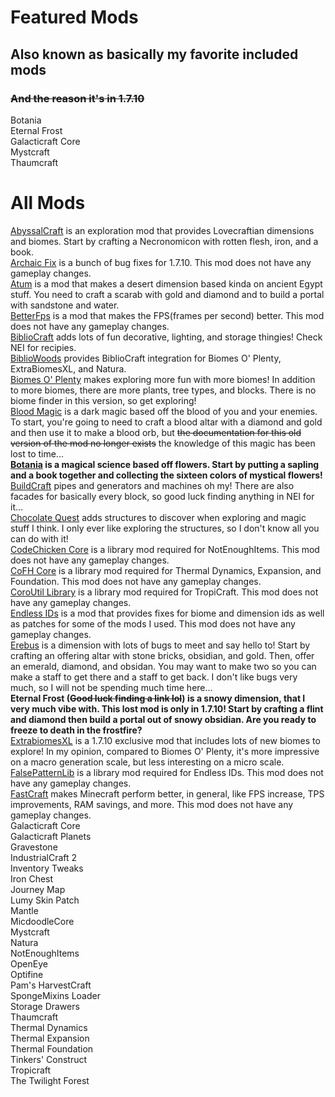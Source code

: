 # Featured Mods  
## Also known as basically my favorite included mods  
### ~~And the reason it's in 1.7.10~~  
Botania  
Eternal Frost  
Galacticraft Core  
Mystcraft  
Thaumcraft  

# All Mods  
[AbyssalCraft](https://abyssalcraft.fandom.com/wiki/AbyssalCraft_Wiki) is an exploration mod that provides Lovecraftian dimensions and biomes. Start by crafting a Necronomicon with rotten flesh, iron, and a book.  
[Archaic Fix](https://github.com/embeddedt/ArchaicFix) is a bunch of bug fixes for 1.7.10. This mod does not have any gameplay changes.  
[Atum](https://www.curseforge.com/minecraft/mc-mods/atum) is a mod that makes a desert dimension based kinda on ancient Egypt stuff. You need to craft a scarab with gold and diamond and to build a portal with sandstone and water.  
[BetterFps](https://www.curseforge.com/minecraft/mc-mods/betterfps) is a mod that makes the FPS(frames per second) better. This mod does not have any gameplay changes.  
[BiblioCraft](https://www.bibliocraftmod.com/) adds lots of fun decorative, lighting, and storage thingies! Check NEI for recipies.  
[BiblioWoods](https://www.bibliocraftmod.com/bibliowoods-addons/) provides BiblioCraft integration for Biomes O' Plenty, ExtraBiomesXL, and Natura.  
[Biomes O' Plenty](https://biomesoplenty.fandom.com/wiki/Biomes_O%27_Plenty_Wiki) makes exploring more fun with more biomes! In addition to more biomes, there are more plants, tree types, and blocks. There is no biome finder in this version, so get exploring!  
[Blood Magic](https://www.curseforge.com/minecraft/mc-mods/blood-magic) is a dark magic based off the blood of you and your enemies. To start, you're going to need to craft a blood altar with a diamond and gold and then use it to make a blood orb, but ~~the documentation for this old version of the mod no longer exists~~ the knowledge of this magic has been lost to time...  
**[Botania](https://botaniamod.net/index.html) is a magical science based off flowers. Start by putting a sapling and a book together and collecting the sixteen colors of mystical flowers!**  
[BuildCraft](https://www.curseforge.com/minecraft/mc-mods/buildcraft) pipes and generators and machines oh my! There are also facades for basically every block, so good luck finding anything in NEI for it...  
[Chocolate Quest](https://www.curseforge.com/minecraft/mc-mods/cqrepoured) adds structures to discover when exploring and magic stuff I think. I only ever like exploring the structures, so I don't know all you can do with it!  
[CodeChicken Core](https://www.curseforge.com/minecraft/mc-mods/codechickencore) is a library mod required for NotEnoughItems. This mod does not have any gameplay changes.  
[CoFH Core](https://www.curseforge.com/minecraft/mc-mods/cofh-core) is a library mod required for Thermal Dynamics, Expansion, and Foundation. This mod does not have any gameplay changes.  
[CoroUtil Library](https://coros.us/mods/coroutil) is a library mod required for TropiCraft. This mod does not have any gameplay changes.  
[Endless IDs](https://www.curseforge.com/minecraft/mc-mods/endlessids) is a mod that provides fixes for biome and dimension ids as well as patches for some of the mods I used. This mod does not have any gameplay changes.  
[Erebus](https://the-erebus.fandom.com/wiki/The_Erebus_Wiki) is a dimension with lots of bugs to meet and say hello to! Start by crafting an offering altar with stone bricks, obsidian, and gold. Then, offer an emerald, diamond, and obsidan. You may want to make two so you can make a staff to get there and a staff to get back. I don't like bugs very much, so I will not be spending much time here...  
**Eternal Frost (~~Good luck finding a link lol~~) is a snowy dimension, that I very much vibe with. This lost mod is only in 1.7.10! Start by crafting a flint and diamond then build a portal out of snowy obsidian. Are you ready to freeze to death in the frostfire?**  
[ExtrabiomesXL](https://www.curseforge.com/minecraft/mc-mods/extrabiomesxl) is a 1.7.10 exclusive mod that includes lots of new biomes to explore! In my opinion, compared to Biomes O' Plenty, it's more impressive on a macro generation scale, but less interesting on a micro scale.  
[FalsePatternLib](https://github.com/FalsePattern/FalsePatternLib) is a library mod required for Endless IDs. This mod does not have any gameplay changes.  
[FastCraft](https://www.curseforge.com/minecraft/mc-mods/fastcraft) makes Minecraft perform better, in general, like FPS increase, TPS improvements, RAM savings, and more. This mod does not have any gameplay changes.  
Galacticraft Core  
Galacticraft Planets  
Gravestone  
IndustrialCraft 2  
Inventory Tweaks  
Iron Chest  
Journey Map  
Lumy Skin Patch  
Mantle  
MicdoodleCore  
Mystcraft  
Natura  
NotEnoughItems  
OpenEye  
Optifine  
Pam's HarvestCraft  
SpongeMixins Loader  
Storage Drawers  
Thaumcraft  
Thermal Dynamics  
Thermal Expansion  
Thermal Foundation  
Tinkers' Construct  
Tropicraft  
The Twilight Forest  